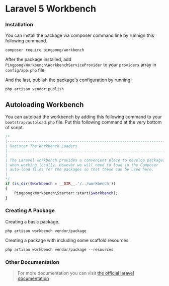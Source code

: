 # Laravel 5 Workbench

### Installation

You can install the package via composer command line by runnign this following command.

```
composer require pingpong/workbench
```

After the package installed, add `Pingpong\Workbench\WorkbenchServiceProvider` to your `providers` array in `config/app.php` file.

And the last, publish the package's configuration by running:

```
php artisan vendor:publish
```

## Autoloading Workbench

You can autoload the workbench by adding this following command to your `bootstrap/autoload.php` file. Put this following command at the very bottom of script.

```php
/*
|--------------------------------------------------------------------------
| Register The Workbench Loaders
|--------------------------------------------------------------------------
|
| The Laravel workbench provides a convenient place to develop packages
| when working locally. However we will need to load in the Composer
| auto-load files for the packages so that these can be used here.
|
*/
if (is_dir($workbench = __DIR__.'/../workbench'))
{
	Pingpong\Workbench\Starter::start($workbench);
}
```

### Creating A Package

Creating a basic package.

```
php artisan workbench vendor/package
```

Creating a package with including some scaffold resources.

```
php artisan workbench vendor/package --resources
```

### Other Documentation

> For more documentation you can visit [the official laravel documentation](http://laravel.com/docs/5.0/packages)
